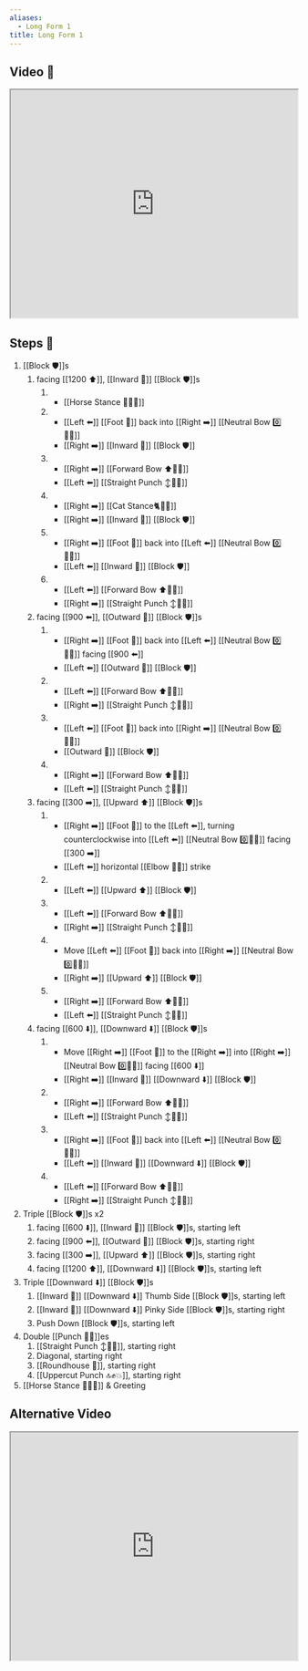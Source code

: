 ```yaml
---
aliases:
  - Long Form 1
title: Long Form 1
---
```


## Video 🎥

<iframe src="https://www.youtube.com/embed/Kfz8FRR9-IE" width="100%" height="400"></iframe>

## Steps 👣

1. [[Block 🛡️]]s
	1. facing [[1200 ⬆️]], [[Inward 🔽]] [[Block 🛡️]]s 
	    1. - [[Horse Stance 🏇🧍‍♂️]] 
		2. - [[Left ⬅️]] [[Foot 🦶]] back into [[Right ➡️]] [[Neutral Bow 0️⃣🧍‍♂️]] 
            - [[Right ➡️]] [[Inward 🔽]] [[Block 🛡️]] 
		3. - [[Right ➡️]] [[Forward Bow ⬆️🧍‍♂️]] 
		    - [[Left ⬅️]] [[Straight Punch ↕️👊💥]] 
		4. - [[Right ➡️]] [[Cat Stance🐈🧍‍♂️]] 
		    - [[Right ➡️]] [[Inward 🔽]] [[Block 🛡️]] 
		5. - [[Right ➡️]] [[Foot 🦶]] back into [[Left ⬅️]] [[Neutral Bow 0️⃣🧍‍♂️]] 
		    - [[Left ⬅️]] [[Inward 🔽]] [[Block 🛡️]] 
		6. - [[Left ⬅️]] [[Forward Bow ⬆️🧍‍♂️]] 
		    - [[Right ➡️]] [[Straight Punch ↕️👊💥]]
    2. facing [[900 ⬅️]], [[Outward 🔼]] [[Block 🛡️]]s 
		1. - [[Right ➡️]] [[Foot 🦶]] back into [[Left ⬅️]] [[Neutral Bow 0️⃣🧍‍♂️]] facing [[900 ⬅️]] 
		    - [[Left ⬅️]] [[Outward 🔼]] [[Block 🛡️]] 
		2. - [[Left ⬅️]] [[Forward Bow ⬆️🧍‍♂️]] 
		    - [[Right ➡️]] [[Straight Punch ↕️👊💥]] 
		3. - [[Left ⬅️]] [[Foot 🦶]] back into [[Right ➡️]] [[Neutral Bow 0️⃣🧍‍♂️]] 
			- [[Outward 🔼]] [[Block 🛡️]] 
		4. - [[Right ➡️]] [[Forward Bow ⬆️🧍‍♂️]] 
			- [[Left ⬅️]] [[Straight Punch ↕️👊💥]]
	3. facing [[300 ➡️]], [[Upward ⬆️]] [[Block 🛡️]]s 
		1. - [[Right ➡️]] [[Foot 🦶]] to the [[Left ⬅️]], turning counterclockwise into [[Left ⬅️]] [[Neutral Bow 0️⃣🧍‍♂️]] facing [[300 ➡️]] 
			- [[Left ⬅️]] horizontal [[Elbow 💪💥]] strike 
		2. - [[Left ⬅️]] [[Upward ⬆️]] [[Block 🛡️]] 
		3. - [[Left ⬅️]] [[Forward Bow ⬆️🧍‍♂️]] 
			- [[Right ➡️]] [[Straight Punch ↕️👊💥]] 
		4. - Move [[Left ⬅️]] [[Foot 🦶]] back into [[Right ➡️]] [[Neutral Bow 0️⃣🧍‍♂️]] 
			- [[Right ➡️]] [[Upward ⬆️]] [[Block 🛡️]] 
		5. - [[Right ➡️]] [[Forward Bow ⬆️🧍‍♂️]] 
			- [[Left ⬅️]] [[Straight Punch ↕️👊💥]]
	4. facing [[600 ⬇️]], [[Downward ⬇️]] [[Block 🛡️]]s 
		1. - Move [[Right ➡️]] [[Foot 🦶]] to the [[Right ➡️]] into [[Right ➡️]] [[Neutral Bow 0️⃣🧍‍♂️]] facing [[600 ⬇️]] 
			- [[Right ➡️]] [[Inward 🔽]] [[Downward ⬇️]] [[Block 🛡️]] 
		2. - [[Right ➡️]] [[Forward Bow ⬆️🧍‍♂️]] 
			- [[Left ⬅️]] [[Straight Punch ↕️👊💥]] 
		3. - [[Right ➡️]] [[Foot 🦶]] back into [[Left ⬅️]] [[Neutral Bow 0️⃣🧍‍♂️]] 
			- [[Left ⬅️]] [[Inward 🔽]] [[Downward ⬇️]] [[Block 🛡️]] 
		4. - [[Left ⬅️]] [[Forward Bow ⬆️🧍‍♂️]] 
			- [[Right ➡️]] [[Straight Punch ↕️👊💥]]
2. Triple [[Block 🛡️]]s x2
	1. facing [[600 ⬇️]], [[Inward 🔽]] [[Block 🛡️]]s, starting left
	2. facing [[900 ⬅️]], [[Outward 🔼]] [[Block 🛡️]]s, starting right
	3. facing [[300 ➡️]], [[Upward ⬆️]] [[Block 🛡️]]s, starting right
	4. facing [[1200 ⬆️]], [[Downward ⬇️]] [[Block 🛡️]]s, starting left
3. Triple [[Downward ⬇️]] [[Block 🛡️]]s
	1. [[Inward 🔽]] [[Downward ⬇️]] Thumb Side [[Block 🛡️]]s, starting left
	2. [[Inward 🔽]] [[Downward ⬇️]] Pinky Side [[Block 🛡️]]s, starting right
	3. Push Down [[Block 🛡️]]s, starting left
4. Double [[Punch 👊💥]]es
	1. [[Straight Punch ↕️👊💥]], starting right
	2. Diagonal, starting right
	3. [[Roundhouse 🔄]], starting right
	4. [[Uppercut Punch 🔝✊💥]], starting right
5. [[Horse Stance 🏇🧍‍♂️]] & Greeting

## Alternative Video

<iframe src="https://www.youtube.com/embed/ZtmvWpdK84E" width="100%" height="400"></iframe>
